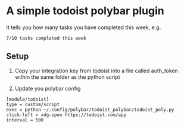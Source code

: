 # A simple todoist polybar plugin

It tells you how many tasks you have completed this week, e.g. 
```
7/10 tasks completed this week
```

## Setup
1. Copy your integration key from todoist into a file called auth_token within the same folder as the python script

2. Update you polybar config

```
[module/todoist]
type = custom/script
exec = python ~/.config/polybar/todoist_polybar/todoist_poly.py
click-left = xdg-open https://todoist.com/app
interval = 500
```


